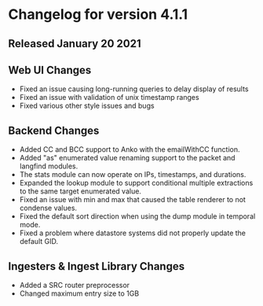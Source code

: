# Changelog for version 4.1.1

## Released January 20 2021

## Web UI Changes
* Fixed an issue causing long-running queries to delay display of results
* Fixed an issue with validation of unix timestamp ranges
* Fixed various other style issues and bugs

## Backend Changes
* Added CC and BCC support to Anko with the emailWithCC function.
* Added "as" enumerated value renaming support to the packet and langfind modules.
* The stats module can now operate on IPs, timestamps, and durations.
* Expanded the lookup module to support conditional multiple extractions to the same target enumerated value.
* Fixed an issue with min and max that caused the table renderer to not condense values.
* Fixed the default sort direction when using the dump module in temporal mode.
* Fixed a problem where datastore systems did not properly update the default GID.

## Ingesters & Ingest Library Changes
* Added a SRC router preprocessor
* Changed maximum entry size to 1GB

